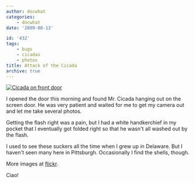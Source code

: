 ```yaml
---
author: docwhat
categories:
    - docwhat
date: '2009-08-13'

id: '432'
tags:
    - bugs
    - cicadas
    - photos
title: Attack of the Cicada
archive: true
---
```


[![Cicada on front
door](https://farm4.static.flickr.com/3566/3817891406_4d435e6618_m.jpg%20%22Cicada%20on%20my%20front%20door%22)](https://www.flickr.com/photos/docwhat/3817891406/ 'Cicada on front door by docwhat, on Flickr')

I opened the door this morning and found Mr. Cicada hanging out on the screen
door. He was very patient and waited for me to get my camera out and let me
take several photos.

Getting the flash right was a pain, but I had a white handkerchief in my
pocket that I eventually got folded right so that he wasn't all washed out by
the flash.

I used to see these suckers all the time when I grew up in Delaware. But I
haven't seen many here in Pittsburgh. Occasionally I find the shells, though.

More images at
[flickr](https://www.flickr.com/photos/docwhat/sets/72157621904159905/).

Ciao!
